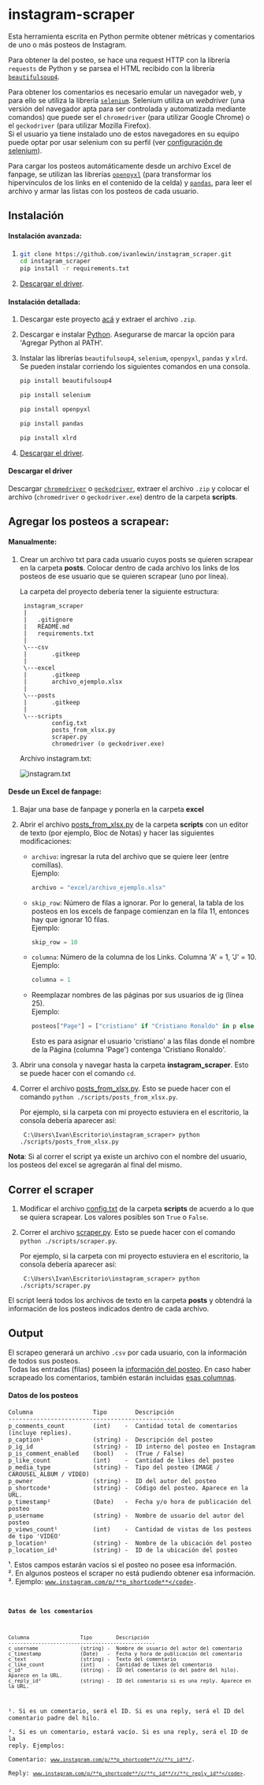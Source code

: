# instagram-scraper

Esta herramienta escrita en Python permite obtener métricas y  comentarios de uno o más posteos de Instagram.

Para obtener la del posteo, se hace una request HTTP con la librería `requests` de Python y se parsea el HTML recibido con la librería [`beautifulsoup4`](https://pypi.org/project/beautifulsoup4/).

Para obtener los comentarios es necesario emular un navegador web, y para ello se utiliza la librería [`selenium`](https://pypi.org/project/selenium/). Selenium utiliza un *webdriver* (una versión del navegador apta para ser controlada y automatizada mediante comandos) que puede ser el `chromedriver` (para utilizar Google Chrome) o el `geckodriver` (para utilizar Mozilla Firefox).  
Si el usuario ya tiene instalado uno de estos navegadores en su equipo puede optar por usar selenium con su perfil (ver [configuración de selenium](#sconfiguración-de-selenium)).

Para cargar los posteos automáticamente desde un archivo Excel de fanpage, se utilizan las librerías [`openpyxl`](https://pypi.org/project/openpyxl/) (para transformar los hipervínculos de los links en el contenido de la celda) y [`pandas`](https://pypi.org/project/pandas/), para leer el archivo y armar las listas con los posteos de cada usuario.

## Instalación
#### Instalación avanzada:
1.   
    ```bash
    git clone https://github.com/ivanlewin/instagram_scraper.git
    cd instagram_scraper
    pip install -r requirements.txt
    ```
1. [Descargar el driver](#descargar-el-driver).

#### Instalación detallada:

1. Descargar este proyecto [acá](https://github.com/ivanlewin/instagram-scraper/archive/master.zip) y extraer el archivo `.zip`.  

1. Descargar e instalar [Python](https://www.python.org/downloads/). Asegurarse de marcar la opción para 'Agregar Python al PATH'.
1. Instalar las librerías `beautifulsoup4`, `selenium`, `openpyxl`, `pandas` y `xlrd`.
Se pueden instalar corriendo los siguientes comandos en una consola.  

    ```bash
    pip install beautifulsoup4
    ```

    ```bash
    pip install selenium
    ```

    ```bash
    pip install openpyxl
    ```

    ```bash
    pip install pandas
    ```
    
    ```bash
    pip install xlrd
    ```

1. [Descargar el driver](#descargar-el-driver).

#### Descargar el driver
Descargar [`chromedriver`](https://chromedriver.chromium.org/downloads) o [`geckodriver`](https://github.com/mozilla/geckodriver/releases/tag/v0.26.0), extraer el archivo `.zip` y colocar el archivo (`chromedriver` o `geckodriver.exe`) dentro de la carpeta **scripts**.

## Agregar los posteos a scrapear:
#### Manualmente:

1. Crear un archivo txt para cada usuario cuyos posts se quieren scrapear en la carpeta **posts**. Colocar dentro de cada archivo los links de los posteos de ese usuario que se quieren scrapear (uno por línea).

    La carpeta del proyecto debería tener la siguiente estructura:

        instagram_scraper
        |
        |   .gitignore
        |   README.md
        |   requirements.txt
        |
        \---csv
        |       .gitkeep
        |
        \---excel
        |       .gitkeep
        |       archivo_ejemplo.xlsx
        |
        \---posts
        |       .gitkeep
        |
        \---scripts
                config.txt
                posts_from_xlsx.py
                scraper.py
                chromedriver (o geckodriver.exe)


    Archivo instagram.txt:  

    ![instagram.txt](https://i.imgur.com/gNpNjKC.png)


#### Desde un Excel de fanpage:

1. Bajar una base de fanpage y ponerla en la carpeta **excel**

1. Abrir el archivo [posts_from_xlsx.py](./scripts/posts_from_xlsx.py) de la carpeta **scripts** con un editor de texto (por ejemplo, Bloc de Notas) y hacer las siguientes modificaciones:
    * `archivo`: ingresar la ruta del archivo que se quiere leer (entre comillas).  
        Ejemplo:
        ```python
        archivo = "excel/archivo_ejemplo.xlsx"
        ```

    * `skip_row`: Número de filas a ignorar. Por lo general, la tabla de los posteos en los excels de fanpage comienzan en la fila 11, entonces hay que ignorar 10 filas.  
        Ejemplo:
        ```python
        skip_row = 10
        ```

    * `columna`: Número de la columna de los Links. Columna 'A' = 1, 'J' = 10.  
        Ejemplo:
        ```python
        columna = 1
        ```

    * Reemplazar nombres de las páginas por sus usuarios de ig (línea 25).  
        Ejemplo: 
        ```python
        posteos["Page"] = ["cristiano" if "Cristiano Ronaldo" in p else p for p in posteos["Page"]]
        ```
        Esto es para asignar el usuario 'cristiano' a las filas donde el nombre de la Página (columna 'Page') contenga 'Cristiano Ronaldo'.

1. Abrir una consola y navegar hasta la carpeta **instagram_scraper**. Esto se puede hacer con el comando `cd`.
1. Correr el archivo [posts_from_xlsx.py](./scripts/posts_from_xlsx.py). Esto se puede hacer con el comando `python ./scripts/posts_from_xlsx.py`.  

    Por ejemplo, si la carpeta con mi proyecto estuviera en el escritorio, la consola debería aparecer así:

        C:\Users\Ivan\Escritorio\instagram_scraper> python ./scripts/posts_from_xlsx.py


**Nota**: Si al correr el script ya existe un archivo con el nombre del usuario, los posteos del excel se agregarán al final del mismo.

## Correr el scraper


1. Modificar el archivo [config.txt](./scripts/config.txt) de la carpeta **scripts** de acuerdo a lo que se quiera scrapear. Los valores posibles son `True` o `False`.  
1. Correr el archivo [scraper.py](./scripts/scraper.py). Esto se puede hacer con el comando `python ./scripts/scraper.py`.  

    Por ejemplo, si la carpeta con mi proyecto estuviera en el escritorio, la consola debería aparecer así:

        C:\Users\Ivan\Escritorio\instagram_scraper> python ./scripts/scraper.py
  
El script leerá todos los archivos de texto en la carpeta **posts** y obtendrá la información de los posteos indicados dentro de cada archivo.

## Output
El scrapeo generará un archivo `.csv` por cada usuario, con la información de todos sus posteos.  
Todas las entradas (filas) poseen la [información del posteo](#datos-de-los-posteos). En caso haber scrapeado los comentarios, también estarán incluidas [esas columnas](#datos-de-los-comentarios).

#### Datos de los posteos 
```
Columna                 Tipo        Descripción
-------------------------------------------------
p_comments_count        (int)    -  Cantidad total de comentarios (incluye replies).
p_caption¹              (string) -  Descripción del posteo
p_ig_id                 (string) -  ID interno del posteo en Instagram
p_is_comment_enabled    (bool)   -  (True / False)
p_like_count            (int)    -  Cantidad de likes del posteo
p_media_type            (string) -  Tipo del posteo (IMAGE / CAROUSEL_ALBUM / VIDEO)
p_owner                 (string) -  ID del autor del posteo
p_shortcode³            (string) -  Código del posteo. Aparece en la URL.
p_timestamp²            (Date)   -  Fecha y/o hora de publicación del posteo
p_username              (string) -  Nombre de usuario del autor del posteo
p_views_count¹          (int)    -  Cantidad de vistas de los posteos de tipo 'VIDEO'
p_location¹             (string) -  Nombre de la ubicación del posteo
p_location_id¹          (string) -  ID de la ubicación del posteo
```

¹. Estos campos estarán vacíos si el posteo no posee esa información.  
². En algunos posteos el scraper no está pudiendo obtener esa información.  
³. Ejemplo: <code>www.instagram.com/p/**p_shortcode**</code>.


#### Datos de los comentarios
```
Columna                 Tipo        Descripción
-------------------------------------------------
c_username              (string) -  Nombre de usuario del autor del comentario
c_timestamp             (Date)   -  Fecha y hora de publicación del comentario
c_text                  (string) -  Texto del comentario
c_like_count            (int)    -  Cantidad de likes del comentario
c_id¹                   (string) -  ID del comentario (o del padre del hilo). Aparece en la URL.
c_reply_id²             (string) -  ID del comentario si es una reply. Aparece en la URL.
```
¹. Si es un comentario, será el ID. Si es una reply, será el ID del comentario padre del hilo.  
². Si es un comentario, estará vacío. Si es una reply, será el ID de la reply. Ejemplos:  
Comentario: <code>www.instagram.com/p/**p_shortcode**/c/**c_id**/</code>.  
Reply: <code>www.instagram.com/p/**p_shortcode**/c/**c_id**/r/**c_reply_id**</code>.  

<!-- #### Configuración de selenium -->

<!-- ¹²³⁴⁵⁶⁷⁸⁹⁰ -->
